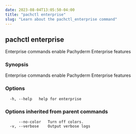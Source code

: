 ```yaml
---
date: 2023-08-04T13:05:50-04:00
title: "pachctl enterprise"
slug: "Learn about the pachctl_enterprise command"
---
```


## pachctl enterprise

Enterprise commands enable Pachyderm Enterprise features

### Synopsis

Enterprise commands enable Pachyderm Enterprise features

### Options

```
  -h, --help   help for enterprise
```

### Options inherited from parent commands

```
      --no-color   Turn off colors.
  -v, --verbose    Output verbose logs
```

